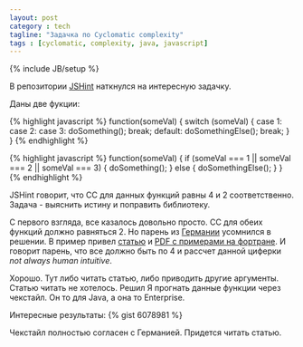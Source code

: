 ```yaml
---
layout: post
category : tech
tagline: "Задачка по Cyclomatic complexity"
tags : [cyclomatic, complexity, java, javascript]
---
```

{% include JB/setup %}

В репозитории [JSHint](https://github.com/jshint/jshint) наткнулся на интересную задачку.

Даны две фукции:

{% highlight javascript %}
function(someVal) {
    switch (someVal) {
        case 1:
        case 2:
        case 3:
            doSomething();
            break;
        default:
            doSomethingElse();
            break;
    }
}
{% endhighlight %}

{% highlight javascript %}
function(someVal) {
    if (someVal === 1 || someVal === 2 || someVal === 3) {
        doSomething();
    } else {
        doSomethingElse();
    }
}
{% endhighlight %}

JSHint говорит, что СС для данных функций равны 4 и 2 соответственно.
Задача - выяснить истину и поправить библиотеку.

С первого взгляда, все казалось довольно просто. СС для обеих функций должно равняться 2.
Но парень из [Германии](https://github.com/WolfgangKluge) усомнился в решении.
В пример привел [статью](http://gmetrics.sourceforge.net/gmetrics-CyclomaticComplexityMetric.html) и [PDF с примерами на фортране](http://www.literateprogramming.com/mccabe.pdf).
И говорит парень, что все должно быть по 4 и рассчет данной циферки *not always human intuitive*.

Хорошо. Тут либо читать статью, либо приводить другие аргументы. Статью читать не хотелось. Решил Я прогнать данные функции через чекстайл. Он то для Java, а она то Enterprise.

Интересные результаты:
{% gist 6078981 %}

Чекстайл полностью согласен с Германией. Придется читать статью.
